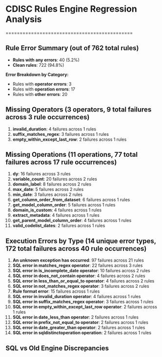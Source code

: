 # CDISC Rules Engine Regression Analysis

=============================================

## Rule Error Summary (out of 762 total rules)

- **Rules with any errors**: 40 (5.2%)
- **Clean rules**: 722 (94.8%)

**Error Breakdown by Category:**

- Rules with **operator errors**: 3
- Rules with **operation errors**: 17
- Rules with **other errors**: 20

## Missing Operators (3 operators, 9 total failures across 3 rule occurrences)

1.  **invalid_duration**: 4 failures across 1 rules
2.  **suffix_matches_regex**: 3 failures across 1 rules
3.  **empty_within_except_last_row**: 2 failures across 1 rules

## Missing Operations (11 operations, 77 total failures across 17 rule occurrences)

1.  **dy**: 16 failures across 3 rules
2.  **variable_count**: 20 failures across 2 rules
3.  **domain_label**: 8 failures across 2 rules
4.  **max_date**: 5 failures across 2 rules
5.  **min_date**: 3 failures across 2 rules
6.  **get_column_order_from_dataset**: 6 failures across 1 rules
7.  **get_model_column_order**: 5 failures across 1 rules
8.  **domain_is_custom**: 4 failures across 1 rules
9.  **extract_metadata**: 4 failures across 1 rules
10. **get_parent_model_column_order**: 4 failures across 1 rules
11. **valid_codelist_dates**: 2 failures across 1 rules

## Execution Errors by Type (14 unique error types, 172 total failures across 40 rule occurrences)

1.  **An unknown exception has occurred**: 97 failures across 21 rules
2.  **SQL error in matches_regex operator**: 22 failures across 3 rules
3.  **SQL error in is_incomplete_date operator**: 10 failures across 2 rules
4.  **SQL error in does_not_contain operator**: 4 failures across 2 rules
5.  **SQL error in less_than_or_equal_to operator**: 4 failures across 2 rules
6.  **SQL error in not_matches_regex operator**: 3 failures across 2 rules
7.  **Rule format error**: 15 failures across 1 rules
8.  **SQL error in invalid_duration operator**: 4 failures across 1 rules
9.  **SQL error in suffix_matches_regex operator**: 3 failures across 1 rules
10. **SQL error in empty_within_except_last_row operator**: 2 failures across 1 rules
11. **SQL error in date_less_than operator**: 2 failures across 1 rules
12. **SQL error in prefix_not_equal_to operator**: 2 failures across 1 rules
13. **SQL error in date_greater_than operator**: 2 failures across 1 rules
14. **SQL error in sqldistinctoperation operation**: 2 failures across 1 rules

## SQL vs Old Engine Discrepancies
